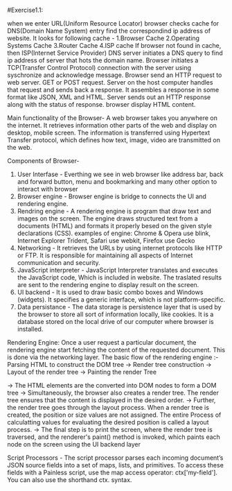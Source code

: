 #Exercise1.1:

when we enter URL(Uniform Resource Locator) browser checks cache for DNS(Domain Name System) entry find the correspondind ip address of website.
It looks for following cache - 1.Browser Cache 2.Operating Systems Cache 3.Router Cache 4.ISP cache
If browser not found in cache, then ISP(Internet Service Provider) DNS server initiates a DNS query to find ip address of server that hots the domain name.
Browser initiates a TCP(Transfer Control Protocol) connection with the server using syschronize and acknowledge message.
Browser send an HTTP request to web server. GET or POST request.
Server on the host computer handles that request and sends back a response. It assembles a response in some format like JSON, XML and HTML.
Server sends out an HTTP response along with the status of response.
browser display HTML content.

Main functionality of the Browser-
A web browser takes you anywhere on the internet. It retrieves information other parts of the web and display on desktop, mobile screen. The information is transferred using Hypertext Transfer protocol, which defines how text, image, video are transmitted on the web.

Components of Browser-

1. User Interfase - Everthing we see in web browser like address bar, back and forward button, menu and bookmarking and many other option to interact with browser
2. Browser engine - Browser engine is bridge to connects the UI and rendering engine.
3. Rendring engine - A rendering engine is program that draw text and images on the screen. The engine draws structured text from a documents (HTML) and formats it properly besed on the given style declarations (CSS). examples of engine: Chrome & Opera use blink, Internet Explorer Trident, Safari use webkit, Firefox use Gecko
4. Networking - It retrieves the URLs by using internet protocols like HTTP or FTP. It is responsible for maintaining all aspects of Internet communication and security.
5. JavaScript interpreter - JavaScript Interpreter translates and executes the JavaScript code, Which is included in website. The traslated results are sent to the rendering engine to display result on the screen.
6. UI backend - It is used to draw basic combo boxes and Windows (widgets). It specifies a generic interface, which is not platform-specific.
7. Data persistance - The data storage is persistence layer that is used by the browser to store all sort of information locally, like cookies. It is a database stored on the local drive of our computer where browser is installed.

Rendering Engine:
Once a user request a particular document, the rendering engine start fetching the content of the requested document. This is done via the networking layer.
The basic flow of the rendering engine :-
Parsing HTML to construct the DOM tree -> Render tree construction -> Layout of the render tree -> Painting the render Tree

-> The HTML elements are the converted into DOM nodes to form a DOM tree
-> Simultaneously, the browser also creates a render tree. The render tree ensures that the content is displayed in the desired order.
-> Further, the render tree goes through the layout process. When a render tree is created, the position or size values are not assigned. The entire Process of calculatting values for evaluating the desired position is called a layout process.
-> The final step is to print the screen, where the render tree is traversed, and the renderer's paint() method is invoked, which paints each node on the screen using the UI backend layer

Script Processors -
The script processor parses each incoming document’s JSON source fields into a set of maps, lists, and primitives. To access these fields with a Painless script, use the map access operator: ctx['my-field']. You can also use the shorthand ctx.<my-field> syntax.

